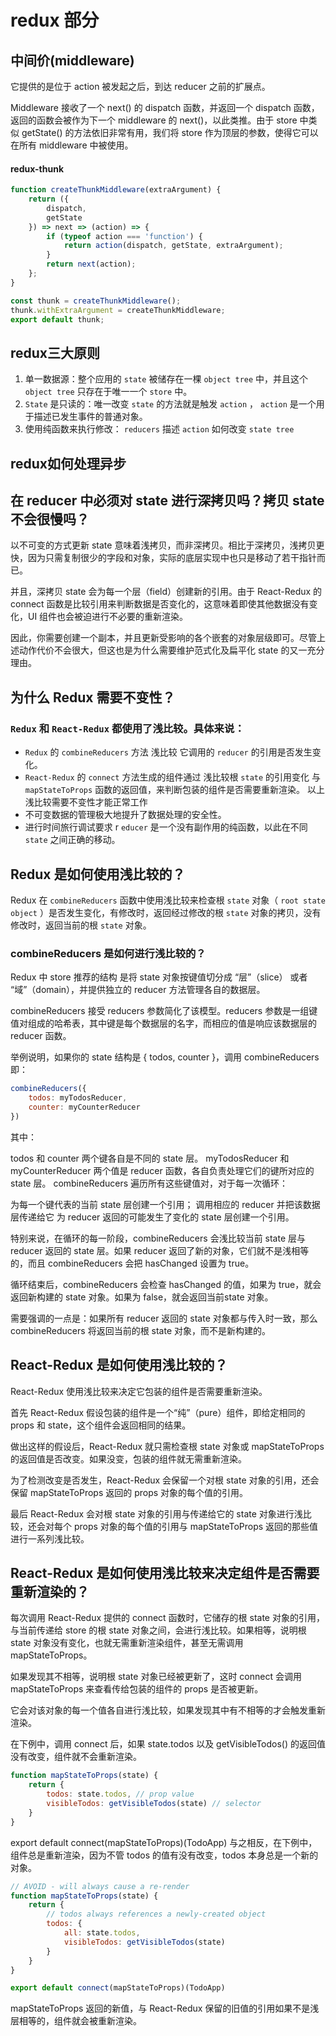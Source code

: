 # redux 部分

## 中间价(middleware)

它提供的是位于 action 被发起之后，到达 reducer 之前的扩展点。

Middleware 接收了一个 next() 的 dispatch 函数，并返回一个 dispatch 函数，返回的函数会被作为下一个 middleware 的 next()，以此类推。由于 store 中类似 getState() 的方法依旧非常有用，我们将 store 作为顶层的参数，使得它可以在所有 middleware 中被使用。

#### redux-thunk

``` js
function createThunkMiddleware(extraArgument) {
    return ({
        dispatch,
        getState
    }) => next => (action) => {
        if (typeof action === 'function') {
            return action(dispatch, getState, extraArgument);
        }
        return next(action);
    };
}

const thunk = createThunkMiddleware();
thunk.withExtraArgument = createThunkMiddleware;
export default thunk;
```

## redux三大原则

1. 单一数据源：整个应用的 `state` 被储存在一棵 `object tree` 中，并且这个 `object tree` 只存在于唯一一个 `store` 中。
2. `State` 是只读的：唯一改变 `state` 的方法就是触发 `action` ， `action` 是一个用于描述已发生事件的普通对象。
3. 使用纯函数来执行修改： `reducers` 描述 `action` 如何改变 `state tree`

## redux如何处理异步

## 在 reducer 中必须对 state 进行深拷贝吗？拷贝 state 不会很慢吗？
以不可变的方式更新 state 意味着浅拷贝，而非深拷贝。相比于深拷贝，浅拷贝更快，因为只需复制很少的字段和对象，实际的底层实现中也只是移动了若干指针而已。

并且，深拷贝 state 会为每一个层（field）创建新的引用。由于 React-Redux 的 connect 函数是比较引用来判断数据是否变化的，这意味着即使其他数据没有变化，UI 组件也会被迫进行不必要的重新渲染。

因此，你需要创建一个副本，并且更新受影响的各个嵌套的对象层级即可。尽管上述动作代价不会很大，但这也是为什么需要维护范式化及扁平化 state 的又一充分理由。

## 为什么 Redux 需要不变性？

### `Redux` 和 `React-Redux` 都使用了浅比较。具体来说：

* `Redux` 的 `combineReducers` 方法 浅比较 它调用的 `reducer` 的引用是否发生变化。
* `React-Redux` 的 `connect` 方法生成的组件通过 浅比较根 `state` 的引用变化 与 `mapStateToProps` 函数的返回值，来判断包装的组件是否需要重新渲染。 以上浅比较需要不变性才能正常工作
* 不可变数据的管理极大地提升了数据处理的安全性。
* 进行时间旅行调试要求 r `educer` 是一个没有副作用的纯函数，以此在不同 `state` 之间正确的移动。

## Redux 是如何使用浅比较的？

Redux 在 `combineReducers` 函数中使用浅比较来检查根 `state` 对象（ `root state object` ）是否发生变化，有修改时，返回经过修改的根 `state` 对象的拷贝，没有修改时，返回当前的根 `state` 对象。

### combineReducers 是如何进行浅比较的？

Redux 中 store 推荐的结构 是将 state 对象按键值切分成 “层”（slice） 或者 “域”（domain），并提供独立的 reducer 方法管理各自的数据层。

combineReducers 接受 reducers 参数简化了该模型。reducers 参数是一组键值对组成的哈希表，其中键是每个数据层的名字，而相应的值是响应该数据层的 reducer 函数。

举例说明，如果你的 state 结构是 { todos, counter }，调用 combineReducers 即：

``` js
combineReducers({
    todos: myTodosReducer,
    counter: myCounterReducer
})
```

其中：

todos 和 counter 两个键各自是不同的 state 层。
myTodosReducer 和 myCounterReducer 两个值是 reducer 函数，各自负责处理它们的键所对应的 state 层。
combineReducers 遍历所有这些键值对，对于每一次循环：

为每一个键代表的当前 state 层创建一个引用；
调用相应的 reducer 并把该数据层传递给它
为 reducer 返回的可能发生了变化的 state 层创建一个引用。

特别来说，在循环的每一阶段，combineReducers 会浅比较当前 state 层与 reducer 返回的 state 层。如果 reducer 返回了新的对象，它们就不是浅相等的，而且 combineReducers 会把 hasChanged 设置为 true。

循环结束后，combineReducers 会检查 hasChanged 的值，如果为 true，就会返回新构建的 state 对象。如果为 false，就会返回当前state 对象。

需要强调的一点是：如果所有 reducer 返回的 state 对象都与传入时一致，那么 combineReducers 将返回当前的根 state 对象，而不是新构建的。

## React-Redux 是如何使用浅比较的？

React-Redux 使用浅比较来决定它包装的组件是否需要重新渲染。

首先 React-Redux 假设包装的组件是一个“纯”（pure）组件，即给定相同的 props 和 state，这个组件会返回相同的结果。

做出这样的假设后，React-Redux 就只需检查根 state 对象或 mapStateToProps 的返回值是否改变。如果没变，包装的组件就无需重新渲染。

为了检测改变是否发生，React-Redux 会保留一个对根 state 对象的引用，还会保留 mapStateToProps 返回的 props 对象的每个值的引用。

最后 React-Redux 会对根 state 对象的引用与传递给它的 state 对象进行浅比较，还会对每个 props 对象的每个值的引用与 mapStateToProps 返回的那些值进行一系列浅比较。

## React-Redux 是如何使用浅比较来决定组件是否需要重新渲染的？

每次调用 React-Redux 提供的 connect 函数时，它储存的根 state 对象的引用，与当前传递给 store 的根 state 对象之间，会进行浅比较。如果相等，说明根 state 对象没有变化，也就无需重新渲染组件，甚至无需调用 mapStateToProps。

如果发现其不相等，说明根 state 对象已经被更新了，这时 connect 会调用 mapStateToProps 来查看传给包装的组件的 props 是否被更新。

它会对该对象的每一个值各自进行浅比较，如果发现其中有不相等的才会触发重新渲染。

在下例中，调用 connect 后，如果 state.todos 以及 getVisibleTodos() 的返回值没有改变，组件就不会重新渲染。

``` js
function mapStateToProps(state) {
    return {
        todos: state.todos, // prop value
        visibleTodos: getVisibleTodos(state) // selector
    }
}
```

export default connect(mapStateToProps)(TodoApp)
与之相反，在下例中，组件总是重新渲染，因为不管 todos 的值有没有改变，todos 本身总是一个新的对象。

``` js
// AVOID - will always cause a re-render
function mapStateToProps(state) {
    return {
        // todos always references a newly-created object
        todos: {
            all: state.todos,
            visibleTodos: getVisibleTodos(state)
        }
    }
}

export default connect(mapStateToProps)(TodoApp)
```

mapStateToProps 返回的新值，与 React-Redux 保留的旧值的引用如果不是浅层相等的，组件就会被重新渲染。

